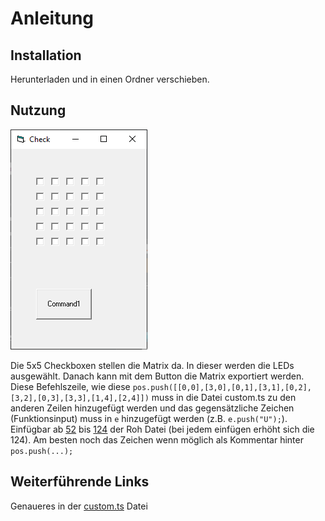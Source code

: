 # Anleitung
## Installation
Herunterladen und in einen Ordner verschieben.
## Nutzung
![](/docs/Creator.PNG)

Die 5x5 Checkboxen stellen die Matrix da. 
In dieser werden die LEDs ausgewählt.
Danach kann mit dem Button die Matrix exportiert werden.
Diese Befehlszeile, wie diese
`pos.push([[0,0],[3,0],[0,1],[3,1],[0,2],[3,2],[0,3],[3,3],[1,4],[2,4]])`
muss in die Datei custom.ts zu den anderen Zeilen hinzugefügt werden und das gegensätzliche Zeichen (Funktionsinput) muss in `e` hinzugefügt werden (z.B. `e.push("U");`). Einfügbar ab [52](https://github.com/RaphaelKlug/demonstrationInformatik/blob/520e7b2f991df09d9fc8df745832a00dcf19ad2b/src/roh/custom.ts#L52) bis [124](https://github.com/RaphaelKlug/demonstrationInformatik/blob/520e7b2f991df09d9fc8df745832a00dcf19ad2b/src/roh/custom.ts#L124) der Roh Datei (bei jedem einfügen erhöht sich die 124). Am besten noch das Zeichen wenn möglich als Kommentar hinter `pos.push(...);`
## Weiterführende Links
Genaueres in der [custom.ts](520e7b2f991df09d9fc8df745832a00dcf19ad2b/src/roh/custom.ts) Datei

